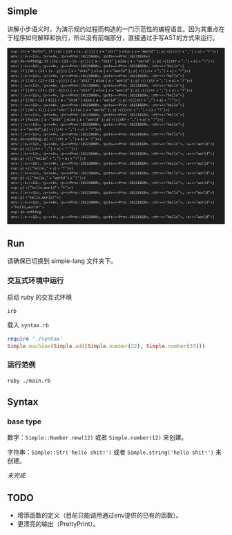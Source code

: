 ## Simple
讲解小步语义时，为演示规约过程而构造的一门示范性的编程语言。因为其重点在于程序如何解释和执行，所以没有前端部分，直接通过手写AST的方式来运行。

![example](./example.png)
## Run
请确保已切换到 simple-lang 文件夹下。
### 交互式环境中运行
启动 ruby 的交互式环境
```shell
irb
```
载入 `syntax.rb`
```ruby
require './syntax'
Simple.machine(Simple.add(Simple.number(22), Simple.number(33)))
```

### 运行范例
```shell
ruby ./main.rb
``` 

## Syntax
### base type
数字：`Simple::Number.new(12)` 或者 `Simple.number(12)` 来创建。

字符串：`Simple::Str('hello shit!')` 或者 `Simple.string('hello shit!')` 来创建。

*未完成*

## TODO
* 增添函数的定义（目前只能调用通过env提供的已有的函数）。
* 更漂亮的输出（PrettyPrint）。